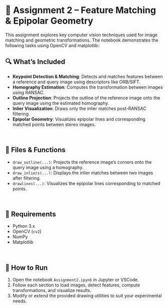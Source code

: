 # **📄 Assignment 2 – Feature Matching & Epipolar Geometry**
This assignment explores key computer vision techniques used for image matching and geometric transformations. The notebook demonstrates the following tasks using OpenCV and matplotlib:
<br/>

## **🔍 What’s Included**
- **Keypoint Detection & Matching**: Detects and matches features between a reference and query image using descriptors like ORB/SIFT.
- **Homography Estimation**: Computes the transformation between images using RANSAC.
- **Outline Projection**: Projects the outline of the reference image onto the query image using the estimated homography.
- **Inlier Visualization**: Draws only the inlier matches post-RANSAC filtering.
- **Epipolar Geometry**: Visualizes epipolar lines and corresponding matched points between stereo images.
<br/>

## **🧰 Files & Functions**
- `draw_outline(...)`: Projects the reference image’s corners onto the query image using a homography.
- `draw_inliers(...)`: Displays the inlier matches between two images after filtering.
- `drawlines(...)`: Visualizes the epipolar lines corresponding to matched points.
<br/>

## **🧪 Requirements**
- Python 3.x
- OpenCV (`cv2`)
- NumPy
- Matplotlib
<br/>

## **🚀 How to Run**
1. Open the notebook `Assignment2.ipynb` in Jupyter or VSCode.
2. Follow each section to load images, detect features, compute transformations, and visualize results.
3. Modify or extend the provided drawing utilities to suit your experimental needs.
